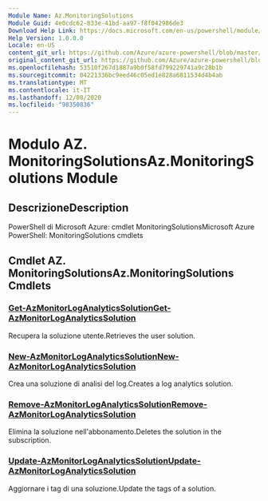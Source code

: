 ```yaml
---
Module Name: Az.MonitoringSolutions
Module Guid: 4e0cdc62-833e-41bd-aa97-f8f042986de3
Download Help Link: https://docs.microsoft.com/en-us/powershell/module/az.monitoringsolutions
Help Version: 1.0.0.0
Locale: en-US
content_git_url: https://github.com/Azure/azure-powershell/blob/master/src/MonitoringSolutions/help/Az.MonitoringSolutions.md
original_content_git_url: https://github.com/Azure/azure-powershell/blob/master/src/MonitoringSolutions/help/Az.MonitoringSolutions.md
ms.openlocfilehash: 53510f267d1887a9b0f58fd799229741a9c28b1b
ms.sourcegitcommit: 04221336bc9eed46c05ed1e828a6811534d4b4ab
ms.translationtype: MT
ms.contentlocale: it-IT
ms.lasthandoff: 12/08/2020
ms.locfileid: "98350836"
---
```

# <span data-ttu-id="dc979-101">Modulo AZ. MonitoringSolutions</span><span class="sxs-lookup"><span data-stu-id="dc979-101">Az.MonitoringSolutions Module</span></span>
## <span data-ttu-id="dc979-102">Descrizione</span><span class="sxs-lookup"><span data-stu-id="dc979-102">Description</span></span>
<span data-ttu-id="dc979-103">PowerShell di Microsoft Azure: cmdlet MonitoringSolutions</span><span class="sxs-lookup"><span data-stu-id="dc979-103">Microsoft Azure PowerShell: MonitoringSolutions cmdlets</span></span>

## <span data-ttu-id="dc979-104">Cmdlet AZ. MonitoringSolutions</span><span class="sxs-lookup"><span data-stu-id="dc979-104">Az.MonitoringSolutions Cmdlets</span></span>
### [<span data-ttu-id="dc979-105">Get-AzMonitorLogAnalyticsSolution</span><span class="sxs-lookup"><span data-stu-id="dc979-105">Get-AzMonitorLogAnalyticsSolution</span></span>](Get-AzMonitorLogAnalyticsSolution.md)
<span data-ttu-id="dc979-106">Recupera la soluzione utente.</span><span class="sxs-lookup"><span data-stu-id="dc979-106">Retrieves the user solution.</span></span>

### [<span data-ttu-id="dc979-107">New-AzMonitorLogAnalyticsSolution</span><span class="sxs-lookup"><span data-stu-id="dc979-107">New-AzMonitorLogAnalyticsSolution</span></span>](New-AzMonitorLogAnalyticsSolution.md)
<span data-ttu-id="dc979-108">Crea una soluzione di analisi del log.</span><span class="sxs-lookup"><span data-stu-id="dc979-108">Creates a log analytics solution.</span></span>

### [<span data-ttu-id="dc979-109">Remove-AzMonitorLogAnalyticsSolution</span><span class="sxs-lookup"><span data-stu-id="dc979-109">Remove-AzMonitorLogAnalyticsSolution</span></span>](Remove-AzMonitorLogAnalyticsSolution.md)
<span data-ttu-id="dc979-110">Elimina la soluzione nell'abbonamento.</span><span class="sxs-lookup"><span data-stu-id="dc979-110">Deletes the solution in the subscription.</span></span>

### [<span data-ttu-id="dc979-111">Update-AzMonitorLogAnalyticsSolution</span><span class="sxs-lookup"><span data-stu-id="dc979-111">Update-AzMonitorLogAnalyticsSolution</span></span>](Update-AzMonitorLogAnalyticsSolution.md)
<span data-ttu-id="dc979-112">Aggiornare i tag di una soluzione.</span><span class="sxs-lookup"><span data-stu-id="dc979-112">Update the tags of a solution.</span></span>

